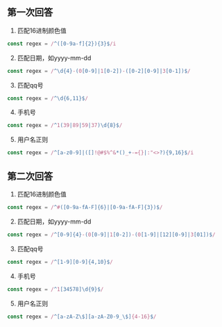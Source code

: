 ## 第一次回答
1. 匹配16进制颜色值
```js
const regex = /^([0-9a-f]{2}){3}$/i
```

2. 匹配日期，如yyyy-mm-dd
```js
const regex = /^\d{4}-(0[0-9]|1[0-2])-([0-2][0-9]|3[0-1])$/
```

3. 匹配qq号
```js
const regex = /^\d{6,11}$/
```

4. 手机号
```js
const regex = /^1(39|89|59|37)\d{8}$/
```
5. 用户名正则
```js
const regex = /^[a-z0-9]|([]!@#$%^&*()_+-={}|:"<>?){9,16}$/i
```

## 第二次回答
1. 匹配16进制颜色值
```js
const regex = /^#([0-9a-fA-F]{6}|[0-9a-fA-F]{3})$/
```

2. 匹配日期，如yyyy-mm-dd
```js
const regex = /^[0-9]{4}-(0[0-9]|1[0-2])-(0[1-9]|[12][0-9]|3[01])$/
```

3. 匹配qq号
```js
const regex = /^[1-9][0-9]{4,10}$/
```

4. 手机号
```js
const regex = /^1[34578]\d{9}$/
```
5. 用户名正则
```js
const regex = /^[a-zA-Z\$][a-zA-Z0-9_\$]{4-16}$/
```
